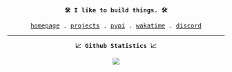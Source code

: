 <br>

<div align = "center">
    <samp>
        <p><b>🛠️ I like to build things. 🛠️</b></p>
        <a href = "https://theaarushgupta.com">homepage</a> .
        <a href = "https://theaarushgupta.com/projects">projects</a> .
        <a href = "https://pypi.org/user/0x44RU5H/">pypi</a> .
        <a href = "https://wakatime.com/@0x44RU5H">wakatime</a> .
        <a href = "https://discord.com/users/795838680282693704">discord</a>
    </samp>
</div>

<hr>

<div align = "center">
    <samp>
        <p><b>📈 Github Statistics 📈</b></p>
        <img src = "https://github-readme-stats.vercel.app/api?username=0x44Ru5H&count_private=true&theme=onedark&hide_border=true">
    </samp>
</div>
